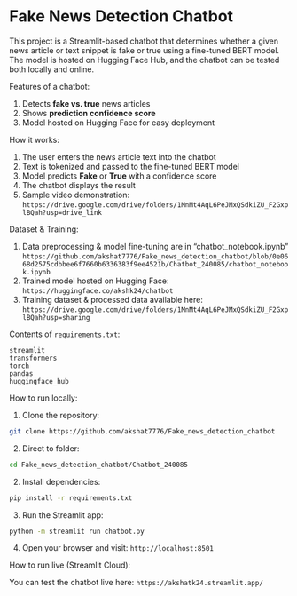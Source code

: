 #  Fake News Detection Chatbot

This project is a Streamlit-based chatbot that determines whether a given news article or text snippet is fake or true using a fine-tuned BERT model.
The model is hosted on Hugging Face Hub, and the chatbot can be tested both locally and online.

Features of a chatbot:
1. Detects **fake vs. true** news articles   
2. Shows **prediction confidence score**
3. Model hosted on Hugging Face for easy deployment

How it works: 
1. The user enters the news article text into the chatbot
2. Text is tokenized and passed to the fine-tuned BERT model
3. Model predicts **Fake** or **True** with a confidence score
4. The chatbot displays the result
5. Sample video demonstration: `https://drive.google.com/drive/folders/1MnMt4AqL6PeJMxQSdkiZU_F2GxplBQah?usp=drive_link`
   
Dataset & Training:
1. Data preprocessing & model fine-tuning are in “chatbot_notebook.ipynb” `https://github.com/akshat7776/Fake_news_detection_chatbot/blob/0e0668d2575cdbbee6f7660b6336383f9ee4521b/Chatbot_240085/chatbot_notebook.ipynb`
2. Trained model hosted on Hugging Face: `https://huggingface.co/akshk24/chatbot`
3. Training dataset & processed data available here: `https://drive.google.com/drive/folders/1MnMt4AqL6PeJMxQSdkiZU_F2GxplBQah?usp=sharing`

Contents of `requirements.txt`:
```
streamlit
transformers
torch
pandas
huggingface_hub
```

How to run locally:

1. Clone the repository: 
```Bash
git clone https://github.com/akshat7776/Fake_news_detection_chatbot
```
2. Direct to folder:
```Bash
cd Fake_news_detection_chatbot/Chatbot_240085
```
2. Install dependencies:
``` Bash
pip install -r requirements.txt
```
3. Run the Streamlit app:
```Bash
python -m streamlit run chatbot.py
```
4. Open your browser and visit: `http://localhost:8501`

How to run live (Streamlit Cloud):

You can test the chatbot live here: `https://akshatk24.streamlit.app/`
